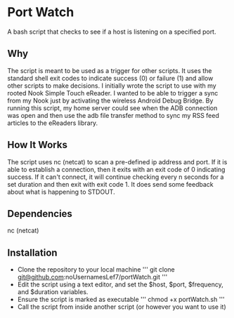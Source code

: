 # Port Watch
A bash script that checks to see if a host is listening on a specified port.

## Why
The script is meant to be used as a trigger for other scripts. It uses the standard shell exit codes to indicate success (0) or failure (1) and allow other scripts to make decisions. I initially wrote the script to use with my rooted Nook Simple Touch eReader. I wanted to be able to trigger a sync from my Nook just by activating the wireless Android Debug Bridge. By running this script, my home server could see when the ADB connection was open and then use the adb file transfer method to sync my RSS feed articles to the eReaders library.

## How It Works
The script uses nc (netcat) to scan a pre-defined ip address and port. If it is able to establish a connection, then it exits with an exit code of 0 indicating success. If it can't connect, it will continue checking every n seconds for a set duration and then exit with exit code 1. It does send some feedback about what is happening to STDOUT.

## Dependencies
nc (netcat)

## Installation
* Clone the repository to your local machine
'''
git clone git@github.com:noUsernamesLef7/portWatch.git
'''
* Edit the script using a text editor, and set the $host, $port, $frequency, and $duration variables.
* Ensure the script is marked as executable
'''
chmod +x portWatch.sh
'''
* Call the script from inside another script (or however you want to use it)
